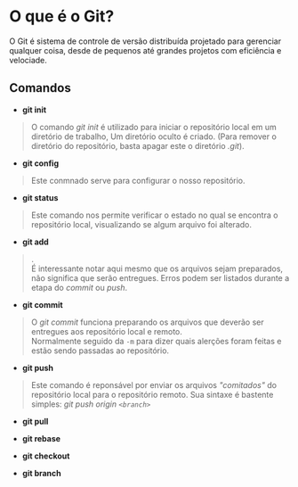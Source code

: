 # O que é o Git?
O Git é sistema de controle de versão distribuída projetado para gerenciar qualquer coisa, desde de pequenos até grandes projetos com eficiência e velociade.

## Comandos

- **git init**
> O comando *git init* é utilizado para iniciar o repositório local em um diretório de trabalho,
Um diretório oculto é criado. (Para remover o diretório do repositório, basta apagar este o diretório *.git*).

- **git config**
> Este conmnado serve para configurar o nosso repositório. 

- **git status**
> Este comando nos permite verificar o estado no qual se encontra o repositório local, visualizando se algum arquivo foi alterado.

- **git add**
>  .<br>
É interessante notar aqui mesmo que os arquivos sejam preparados, não significa que serão entregues. Erros podem ser listados durante a etapa do *commit* ou *push*.

- **git commit**
>O *git commit* funciona preparando os arquivos que deverão ser entregues aos repositório local e remoto.<br> Normalmente seguido da `-m` para dizer quais alerções foram feitas e estão sendo passadas ao repositório.
 
- **git push**
>Este comando é reponsável por enviar os arquivos *"comitados"* do repositório local para o repositório remoto. Sua sintaxe é bastente simples: *git push origin `<branch>`*

- **git pull**
>
- **git rebase**
>
- **git checkout**
>
- **git branch**
>